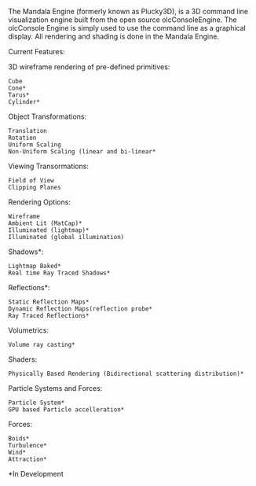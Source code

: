 The Mandala Engine (formerly known as Plucky3D), is a 3D command line visualization engine built from the open source olcConsoleEngine. 
The olcConsole Engine is simply used to use the command line as a graphical display. 
All rendering and shading is done in the Mandala Engine. 

Current Features: 

3D wireframe rendering of pre-defined primitives:

    Cube
    Cone*
    Tarus*
    Cylinder*
    
    
Object Transformations: 

    Translation 
    Rotation   
    Uniform Scaling
    Non-Uniform Scaling (linear and bi-linear*
  
Viewing Transormations: 

    Field of View
    Clipping Planes
  
 
Rendering Options:

    Wireframe
    Ambient Lit (MatCap)*
    Illuminated (lightmap)*
    Illuminated (global illumination)
  
 
Shadows*: 

    Lightmap Baked* 
    Real time Ray Traced Shadows* 
  
 
Reflections*:

    Static Reflection Maps*
    Dynamic Reflection Maps(reflection probe*
    Ray Traced Reflections*
  
  
Volumetrics: 

    Volume ray casting*
  
Shaders: 

    Physically Based Rendering (Bidirectional scattering distribution)*
 
 
Particle Systems and Forces: 

    Particle System*
    GPU based Particle accelleration*
  
  
Forces: 
  
    Boids*
    Turbulence*
    Wind* 
    Attraction*
    
    
    
*In Development  

